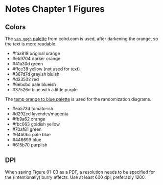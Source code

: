 # Notes Chapter 1 Figures

## Colors 
The [`van gogh` palette](http://colrd.com/image-dna/23521/) from colrd.com is used, after darkening the orange, so the text is more readable.

* #faa818 original orange
* #eb9704 darker orange
* #41a30d green
* #ffce38 yellow (not used for text) 
* #367d7d grayish bluish
* #d33502 red
* #6ebcbc pale blueish
* #37526d blue with a little purple

The [temp orange to blue palette](http://colrd.com/palette/28063/) is used for the randomization diagrams.
* #ea573d tomato-ish
* #d292cd lavender/magenta
* #fb9a62 orange
* #fbc063 goldish yellow
* #70af81 green
* #64b0bc pale blue
* #446699 blue
* #615b70 purplish


## DPI
When saving Figure 01-03 as a PDF, a resolution needs to be specified for the (intentionally) burry effects.  Use at least 600 dpi, preferably 1200.
